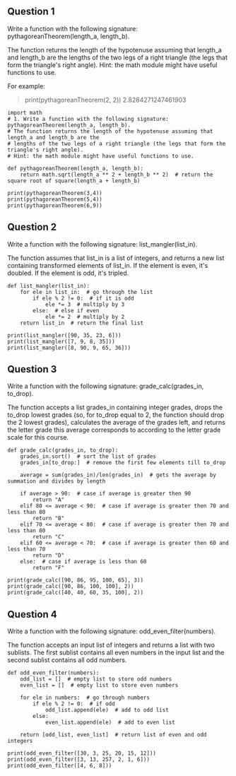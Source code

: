 ## Question 1

Write a function with the following signature: pythagoreanTheorem(length_a, length_b).

The function returns the length of the hypotenuse assuming that length_a and length_b are the lengths of the two legs of a right triangle (the legs that form the triangle's right angle). Hint: the math module might have useful functions to use.

For example:

> print(pythagoreanTheorem(2, 2))
2.8284271247461903

```python3
import math
# 1. Write a function with the following signature: pythagoreanTheorem(length_a, length_b).
# The function returns the length of the hypotenuse assuming that length_a and length_b are the 
# lengths of the two legs of a right triangle (the legs that form the triangle's right angle). 
# Hint: the math module might have useful functions to use.

def pythagoreanTheorem(length_a, length_b):
    return math.sqrt(length_a ** 2 + length_b ** 2)  # return the square root of square(length_a + length_b)

print(pythagoreanTheorem(3,4))
print(pythagoreanTheorem(5,4))
print(pythagoreanTheorem(6,9))
```


## Question 2

Write a function with the following signature: list_mangler(list_in).

The function assumes that list_in is a list of integers, and returns a new list containing transformed elements of list_in. If the element is even, it's doubled. If the element is odd, it's tripled.

```python3
def list_mangler(list_in):
    for ele in list_in:  # go through the list
        if ele % 2 != 0:  # if it is odd
            ele *= 3  # multiply by 3
        else:  # else if even
            ele *= 2  # multiply by 2
    return list_in  # return the final list
    
print(list_mangler([90, 35, 23, 6]))
print(list_mangler([7, 9, 8, 35]))
print(list_mangler([8, 90, 9, 65, 36]))

```

## Question 3

Write a function with the following signature: grade_calc(grades_in, to_drop).

The function accepts a list grades_in containing integer grades, drops the to_drop lowest grades (so, for to_drop equal to 2, the function should drop the 2 lowest grades), calculates the average of the grades left, and returns the letter grade this average corresponds to according to the letter grade scale for this course.


```python3
def grade_calc(grades_in, to_drop):
    grades_in.sort()  # sort the list of grades
    grades_in[to_drop:]  # remove the first few elements till to_drop
    
    average = sum(grades_in)/len(grades_in)  # gets the average by summation and divides by length
    
    if average > 90:  # case if average is greater then 90
        return "A"
    elif 80 <= average < 90:  # case if average is greater then 70 and less than 80
        return "B"
    elif 70 <= average < 80:  # case if average is greater then 70 and less than 80
        return "C"
    elif 60 <= average < 70:  # case if average is greater then 60 and less than 70
        return "D"
    else:  # case if average is less than 60
        return "F"
  
print(grade_calc([90, 86, 95, 100, 65], 3))
print(grade_calc([90, 86, 100, 100], 2))
print(grade_calc([40, 40, 60, 35, 100], 2))
```

## Question 4

Write a function with the following signature: odd_even_filter(numbers).

The function accepts an input list of integers and returns a list with two sublists. The first sublist contains all even numbers in the input list and the second sublist contains all odd numbers.

```python3
def odd_even_filter(numbers):
    odd_list = []  # empty list to store odd numbers
    even_list = []  # empty list to store even numbers
    
    for ele in numbers:  # go through numbers
        if ele % 2 != 0:  # if odd
            odd_list.append(ele)  # add to odd list
        else:
            even_list.append(ele)  # add to even list
            
    return [odd_list, even_list]  # return list of even and odd integers

print(odd_even_filter([30, 3, 25, 20, 15, 12]))
print(odd_even_filter([3, 13, 257, 2, 1, 6]))
print(odd_even_filter([4, 6, 8]))
```
